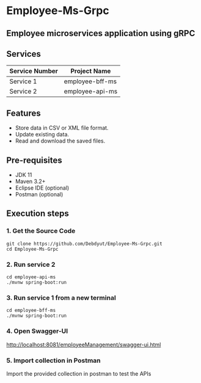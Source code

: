 # Employee-Ms-Grpc
## Employee microservices application using gRPC

## Services

| Service Number | Project Name
| ------ | ------ |
| Service 1 | employee-bff-ms
| Service 2 | employee-api-ms

## Features

- Store data in CSV or XML file format.
- Update existing data.
- Read and download the saved files.

## Pre-requisites

- JDK 11
- Maven 3.2+
- Eclipse IDE (optional)
- Postman (optional)

## Execution steps

### 1. Get the Source Code
```
git clone https://github.com/Debdyut/Employee-Ms-Grpc.git
cd Employee-Ms-Grpc
```
### 2. Run service 2
```
cd employee-api-ms
./mvnw spring-boot:run
```
### 3. Run service 1 from a new terminal
```
cd employee-bff-ms
./mvnw spring-boot:run
```
### 4. Open Swagger-UI
[http://localhost:8081/employeeManagement/swagger-ui.html](http://localhost:8081/employeeManagement/swagger-ui.html)
### 5. Import collection in Postman
Import the provided collection in postman to test the APIs